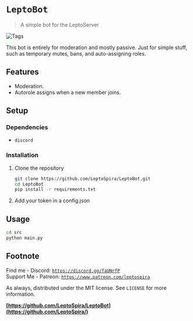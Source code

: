 # `LeptoBot`
> A simple bot for the LeptoServer

![Tags][tag-image]

This bot is entirely for moderation and mostly passive. Just for simple stuff, such as temporary mutes, bans, and auto-assigning roles.

<!-- ![Header Image](header-image.png) -->

## Features
- Moderation.
- Autorole assigns when a new member joins.

## Setup
### Dependencies
- `discord`

### Installation
1. Clone the repository
   ```bash
   git clone https://github.com/LeptoSpira/LeptoBot.git
   cd LeptoBot
   pip install -r requirements.txt
   ```
1. Add your token in a config.json

## Usage
```bash
cd src
python main.py
```
<!-- ![Example Output][example-output] -->

## Footnote
Find me - Discord: [`https://discord.gg/faUNrfP`](https://discord.gg/faUNrfP)  
Support Me - Patreon: [`https://www.patreon.com/leptospira`](https://www.patreon.com/leptospira)  

As always, distributed under the MIT license. See `LICENSE` for more information.

**[https://github.com/LeptoSpira/LeptoBot](https://github.com/LeptoSpira/)**

<!-- Markdown link & img dfn's -->
[tag-image]: https://img.shields.io/github/license/LeptoSpira/LeptoBot.svg
[example-output]: https://github.com/LeptoSpira/LeptoBot/example-output.png

